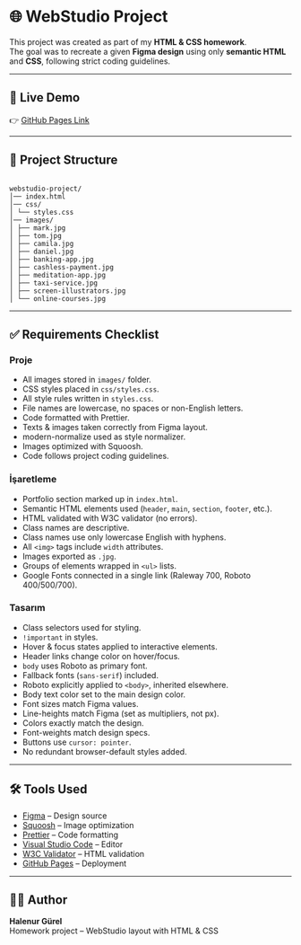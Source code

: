 # 🌐 WebStudio Project

This project was created as part of my **HTML & CSS homework**.  
The goal was to recreate a given **Figma design** using only **semantic HTML** and **CSS**, following strict coding guidelines.

---

## 🚀 Live Demo

👉 [GitHub Pages Link](https://halenurgurel.github.io/goit-markup-hw-02/)

---

## 📂 Project Structure

```

webstudio-project/
│── index.html
│── css/
│ └── styles.css
│── images/
│ ├── mark.jpg
│ ├── tom.jpg
│ ├── camila.jpg
│ ├── daniel.jpg
│ ├── banking-app.jpg
│ ├── cashless-payment.jpg
│ ├── meditation-app.jpg
│ ├── taxi-service.jpg
│ ├── screen-illustrators.jpg
│ └── online-courses.jpg

```

---

## ✅ Requirements Checklist

### Proje

- All images stored in `images/` folder.
- CSS styles placed in `css/styles.css`.
- All style rules written in `styles.css`.
- File names are lowercase, no spaces or non-English letters.
- Code formatted with Prettier.
- Texts & images taken correctly from Figma layout.
- modern-normalize used as style normalizer.
- Images optimized with Squoosh.
- Code follows project coding guidelines.

### İşaretleme

- Portfolio section marked up in `index.html`.
- Semantic HTML elements used (`header`, `main`, `section`, `footer`, etc.).
- HTML validated with W3C validator (no errors).
- Class names are descriptive.
- Class names use only lowercase English with hyphens.
- All `<img>` tags include `width` attributes.
- Images exported as `.jpg`.
- Groups of elements wrapped in `<ul>` lists.
- Google Fonts connected in a single link (Raleway 700, Roboto 400/500/700).

### Tasarım

- Class selectors used for styling.
- `!important` in styles.
- Hover & focus states applied to interactive elements.
- Header links change color on hover/focus.
- `body` uses Roboto as primary font.
- Fallback fonts (`sans-serif`) included.
- Roboto explicitly applied to `<body>`, inherited elsewhere.
- Body text color set to the main design color.
- Font sizes match Figma values.
- Line-heights match Figma (set as multipliers, not px).
- Colors exactly match the design.
- Font-weights match design specs.
- Buttons use `cursor: pointer`.
- No redundant browser-default styles added.

---

## 🛠 Tools Used

- [Figma](https://www.figma.com/) – Design source
- [Squoosh](https://squoosh.app/) – Image optimization
- [Prettier](https://prettier.io/) – Code formatting
- [Visual Studio Code](https://code.visualstudio.com/) – Editor
- [W3C Validator](https://validator.w3.org/) – HTML validation
- [GitHub Pages](https://pages.github.com/) – Deployment

---

## 👩‍💻 Author

**Halenur Gürel**  
Homework project – WebStudio layout with HTML & CSS
